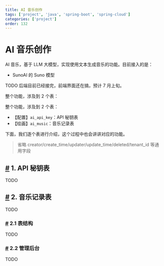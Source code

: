 ```yaml
---
title: AI 音乐创作
tags: ['project', 'java', 'spring-boot', 'spring-cloud']
categories: ['project']
order: 132
---
```

# AI 音乐创作

AI 音乐，基于 LLM 大模型，实现使用文本生成音乐的功能。目前接入的是：

 * SunoAI 的 Suno 模型

 TODO 后端目前已经接完，前端界面还在搞，预计 7 月上旬。

 整个功能，涉及到 2 个表：

 整个功能，涉及到 2 个表：

 * 【配置】`ai_api_key`：API 秘钥表
* 【绘画】`ai_music`：音乐记录表

 下面，我们逐个表进行介绍，这个过程中也会讲讲对应的功能。

 
> 省略 creator/create\_time/updater/update\_time/deleted/tenant\_id 等通用字段

 ## [#](#_1-api-秘钥表) 1. API 秘钥表

 TODO

 ## [#](#_2-音乐记录表) 2. 音乐记录表

 TODO

 ### [#](#_2-1-表结构) 2.1 表结构

 TODO

 ### [#](#_2-2-管理后台) 2.2 管理后台

 TODO

